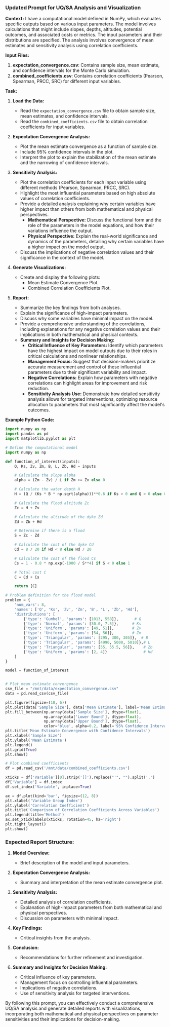 ### Updated Prompt for UQ/SA Analysis and Visualization

**Context:**
I have a computational model defined in NumPy, which evaluates specific outputs based on various input parameters. The model involves calculations that might include slopes, depths, altitudes, potential outcomes, and associated costs or metrics. The input parameters and their distributions are specified. The analysis involves convergence of mean estimates and sensitivity analysis using correlation coefficients.

**Input Files:**
1. **expectation_convergence.csv**: Contains sample size, mean estimate, and confidence intervals for the Monte Carlo simulation.
2. **combined_coefficients.csv**: Contains correlation coefficients (Pearson, Spearman, PRCC, SRC) for different input variables.

**Task:**
1. **Load the Data:**
   - Read the `expectation_convergence.csv` file to obtain sample size, mean estimates, and confidence intervals.
   - Read the `combined_coefficients.csv` file to obtain correlation coefficients for input variables.

2. **Expectation Convergence Analysis:**
   - Plot the mean estimate convergence as a function of sample size.
   - Include 95% confidence intervals in the plot.
   - Interpret the plot to explain the stabilization of the mean estimate and the narrowing of confidence intervals.

3. **Sensitivity Analysis:**
   - Plot the correlation coefficients for each input variable using different methods (Pearson, Spearman, PRCC, SRC).
   - Highlight the most influential parameters based on high absolute values of correlation coefficients.
   - Provide a detailed analysis explaining why certain variables have higher impact than others from both mathematical and physical perspectives.
     - **Mathematical Perspective:** Discuss the functional form and the role of the parameters in the model equations, and how their variations influence the output.
     - **Physical Perspective:** Explain the real-world significance and dynamics of the parameters, detailing why certain variables have a higher impact on the model output.
   - Discuss the implications of negative correlation values and their significance in the context of the model.

4. **Generate Visualizations:**
   - Create and display the following plots:
     - Mean Estimate Convergence Plot.
     - Combined Correlation Coefficients Plot.

5. **Report:**
   - Summarize the key findings from both analyses.
   - Explain the significance of high-impact parameters.
   - Discuss why some variables have minimal impact on the model.
   - Provide a comprehensive understanding of the correlations, including explanations for any negative correlation values and their implications in both mathematical and physical contexts.
   - **Summary and Insights for Decision Making:**
     - **Critical Influence of Key Parameters:** Identify which parameters have the highest impact on model outputs due to their roles in critical calculations and nonlinear relationships.
     - **Management Focus:** Suggest that decision-makers prioritize accurate measurement and control of these influential parameters due to their significant variability and impact.
     - **Negative Correlations:** Explain how parameters with negative correlations can highlight areas for improvement and risk reduction.
     - **Sensitivity Analysis Use:** Demonstrate how detailed sensitivity analysis allows for targeted interventions, optimizing resource allocation to parameters that most significantly affect the model's outcomes.

**Example Python Code:**

```python
import numpy as np
import pandas as pd
import matplotlib.pyplot as plt

# Define the computational model
import numpy as np

def function_of_interest(inputs):
    Q, Ks, Zv, Zm, B, L, Zb, Hd = inputs

    # Calculate the slope alpha
    alpha = (Zm - Zv) / L if Zm >= Zv else 0

    # Calculate the water depth H
    H = (Q / (Ks * B * np.sqrt(alpha)))**0.6 if Ks > 0 and Q > 0 else 0

    # Calculate the flood altitude Zc
    Zc = H + Zv

    # Calculate the altitude of the dyke Zd
    Zd = Zb + Hd

    # Determine if there is a flood
    S = Zc - Zd

    # Calculate the cost of the dyke Cd
    Cd = 8 / 20 if Hd < 8 else Hd / 20

    # Calculate the cost of the flood Cs
    Cs = 1 - 0.8 * np.exp(-1000 / S**4) if S < 0 else 1

    # Total cost C
    C = Cd + Cs

    return [C]

# Problem definition for the flood model
problem = {
    'num_vars': 8,
    'names': ['Q', 'Ks', 'Zv', 'Zm', 'B', 'L', 'Zb', 'Hd'],
    'distributions': [
        {'type': 'Gumbel', 'params': [1013, 558]},       # Q
        {'type': 'Normal', 'params': [30.0, 7.5]},      # Ks
        {'type': 'Uniform', 'params': [49, 51]},        # Zv
        {'type': 'Uniform', 'params': [54, 56]},        # Zm
        {'type': 'Triangular', 'params': [295, 300, 305]},  # B
        {'type': 'Triangular', 'params': [4990, 5000, 5010]},# L
        {'type': 'Triangular', 'params': [55, 55.5, 56]},    # Zb
        {'type': 'Uniform', 'params': [2, 4]}                # Hd
    ]
}

model = function_of_interest


# Plot mean estimate convergence
csv_file = "/mnt/data/expectation_convergence.csv"
data = pd.read_csv(csv_file)

plt.figure(figsize=(10, 6))
plt.plot(data['Sample Size'], data['Mean Estimate'], label='Mean Estimate', color='blue')
plt.fill_between(np.array(data['Sample Size'], dtype=float),
                 np.array(data['Lower Bound'], dtype=float),
                 np.array(data['Upper Bound'], dtype=float),
                 color='blue', alpha=0.2, label='95% Confidence Interval')
plt.title('Mean Estimate Convergence with Confidence Intervals')
plt.xlabel('Sample Size')
plt.ylabel('Mean Estimate')
plt.legend()
plt.grid(True)
plt.show()

# Plot combined coefficients
df = pd.read_csv('/mnt/data/combined_coefficients.csv')

xticks = df['Variable'][0].strip('[]').replace("'", "").split(',')
df['Variable'] = df.index
df.set_index('Variable', inplace=True)

ax = df.plot(kind='bar', figsize=(12, 8))
plt.xlabel('Variable Group Index')
plt.ylabel('Correlation Coefficient')
plt.title('Comparison of Correlation Coefficients Across Variables')
plt.legend(title='Method')
ax.set_xticklabels(xticks, rotation=45, ha='right')
plt.tight_layout()
plt.show()
```

### Expected Report Structure:

1. **Model Overview:**
   - Brief description of the model and input parameters.

2. **Expectation Convergence Analysis:**
   - Summary and interpretation of the mean estimate convergence plot.

3. **Sensitivity Analysis:**
   - Detailed analysis of correlation coefficients.
   - Explanation of high-impact parameters from both mathematical and physical perspectives.
   - Discussion on parameters with minimal impact.

4. **Key Findings:**
   - Critical insights from the analysis.

5. **Conclusion:**
   - Recommendations for further refinement and investigation.

6. **Summary and Insights for Decision Making:**
   - Critical influence of key parameters.
   - Management focus on controlling influential parameters.
   - Implications of negative correlations.
   - Use of sensitivity analysis for targeted interventions.

By following this prompt, you can effectively conduct a comprehensive UQ/SA analysis and generate detailed reports with visualizations, incorporating both mathematical and physical perspectives on parameter sensitivities and their implications for decision-making.